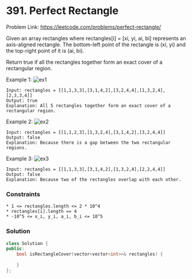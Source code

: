 # 391. Perfect Rectangle

Problem Link: https://leetcode.com/problems/perfect-rectangle/


Given an array rectangles where rectangles[i] = [xi, yi, ai, bi] represents an axis-aligned rectangle. The bottom-left point of the rectangle is (xi, yi) and the top-right point of it is (ai, bi).

Return true if all the rectangles together form an exact cover of a rectangular region.

Example 1:
![ex1](https://user-images.githubusercontent.com/37553488/210267706-03a60c28-4271-4b22-b684-b3c229de3d51.jpg)
```
Input: rectangles = [[1,1,3,3],[3,1,4,2],[3,2,4,4],[1,3,2,4],[2,3,3,4]]
Output: true
Explanation: All 5 rectangles together form an exact cover of a rectangular region.
```

Example 2:
![ex2](https://user-images.githubusercontent.com/37553488/210267717-ee080ba0-a187-43f0-86eb-5254f954198a.jpg)
```
Input: rectangles = [[1,1,2,3],[1,3,2,4],[3,1,4,2],[3,2,4,4]]
Output: false
Explanation: Because there is a gap between the two rectangular regions.
```

Example 3:
![ex3](https://user-images.githubusercontent.com/37553488/210267727-14f2fd00-0728-4004-bcab-2e4262dfba9e.jpg)
```
Input: rectangles = [[1,1,3,3],[3,1,4,2],[1,3,2,4],[2,2,4,4]]
Output: false
Explanation: Because two of the rectangles overlap with each other.
```

### Constraints
```
* 1 <= rectangles.length <= 2 * 10^4
* rectangles[i].length == 4
* -10^5 <= x_i, y_i, a_i, b_i <= 10^5
```

### Solution
```cpp
class Solution {
public:
    bool isRectangleCover(vector<vector<int>>& rectangles) {
        
    }
};
```


